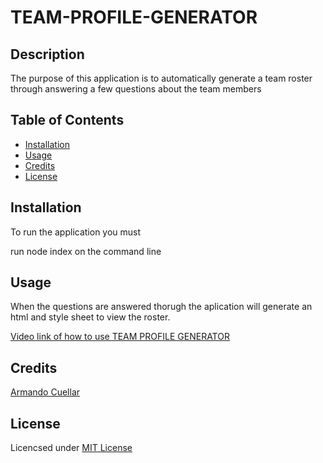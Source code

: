 # TEAM-PROFILE-GENERATOR

## Description
The purpose of this application is to automatically generate a team roster through answering a few questions about the team members

## Table of Contents

* [Installation](#installation)
* [Usage](#usage)
* [Credits](#credits)
* [License](#license)


## Installation

To run the application you must 

run node index on the command line


## Usage
When the questions are answered thorugh the aplication will generate an html and style sheet to view the roster.

[Video link of how to use TEAM PROFILE GENERATOR](https://watch.screencastify.com/v/7SnK9ktvu3ddcrdP0OZE)


## Credits

[Armando Cuellar](https://github.com/armcuellar) 


## License

Licencsed under [MIT License](LICENSE)